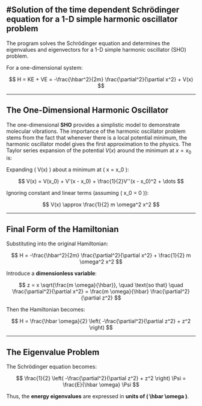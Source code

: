#Solution of the time dependent Schrödinger equation for a 1-D simple harmonic oscillator problem
-------------------------------------------------------------------------------------------------
The program solves the Schrödinger equation and determines the eigenvalues and eigenvectors for a 1-D simple harmonic oscillator (SHO) problem.

For a one-dimensional system:

$$
H = KE + VE = -\frac{\hbar^2}{2m} \frac{\partial^2}{\partial x^2} + V(x)
$$

---

## The One-Dimensional Harmonic Oscillator

The one-dimensional **SHO** provides a simplistic model to demonstrate molecular vibrations. The importance of the harmonic oscillator problem stems from the fact that whenever there is a local potential minimum, the harmonic oscillator model gives the first approximation to the physics. The Taylor series expansion of the potential $V(x)$ around the minimum at $x = x_0$ is:


Expanding \( V(x) \) about a minimum at \( x = x_0 \):

$$
V(x) = V(x_0) + V'(x - x_0) + \frac{1}{2}V''(x - x_0)^2 + \dots
$$

Ignoring constant and linear terms (assuming \( x_0 = 0 \)):

$$
V(x) \approx \frac{1}{2} m \omega^2 x^2
$$

---

## Final Form of the Hamiltonian

Substituting into the original Hamiltonian:

$$
H = -\frac{\hbar^2}{2m} \frac{\partial^2}{\partial x^2} + \frac{1}{2} m \omega^2 x^2
$$

Introduce a **dimensionless variable**:

$$
z = x \sqrt{\frac{m \omega}{\hbar}}, \quad \text{so that} \quad \frac{\partial^2}{\partial x^2} = \frac{m \omega}{\hbar} \frac{\partial^2}{\partial z^2}
$$

Then the Hamiltonian becomes:

$$
H = \frac{\hbar \omega}{2} \left( -\frac{\partial^2}{\partial z^2} + z^2 \right)
$$

---

## The Eigenvalue Problem

The Schrödinger equation becomes:

$$
\frac{1}{2} \left( -\frac{\partial^2}{\partial z^2} + z^2 \right) \Psi = \frac{E}{\hbar \omega} \Psi
$$

Thus, the **energy eigenvalues** are expressed in **units of \( \hbar \omega \)**.


